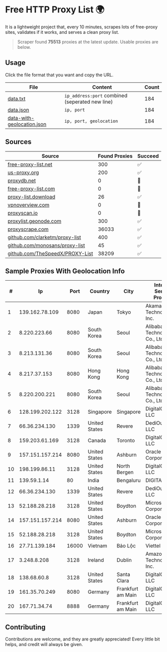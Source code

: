 
# Free HTTP Proxy List 🌍

It is a lightweight project that, every 10 minutes, scrapes lots of free-proxy sites, validates if it works, and serves a clean proxy list.


> Scraper found **75513** proxies at the latest update. Usable proxies are below.

## Usage

Click the file format that you want and copy the URL.


|File|Content|Count|
|----|-------|-----|
|[data.txt](https://raw.githubusercontent.com/themiralay/Proxy-List-World/master/data.txt)|`ip_address:port` combined (seperated new line)|184|
|[data.json](https://raw.githubusercontent.com/themiralay/Proxy-List-World/master/data.json)|`ip, port`|184|
|[data-with-geolocation.json](https://raw.githubusercontent.com/themiralay/Proxy-List-World/master/data-with-geolocation.json)|`ip, port, geolocation`|184|

## Sources

|Source|Found Proxies|Succeed|
|------|-------------|-------|
|[free-proxy-list.net](https://free-proxy-list.net)|300|✅|
|[us-proxy.org](https://www.us-proxy.org)|200|✅|
|[proxydb.net](http://proxydb.net)|0|🚫|
|[free-proxy-list.com](https://free-proxy-list.com/?page=&port=&type%5B%5D=http&type%5B%5D=https&up_time=0&search=Search)|0|🚫|
|[proxy-list.download](https://www.proxy-list.download/HTTP)|26|✅|
|[vpnoverview.com](https://vpnoverview.com/privacy/anonymous-browsing/free-proxy-servers)|0|🚫|
|[proxyscan.io](https://www.proxyscan.io)|0|🚫|
|[proxylist.geonode.com](https://proxylist.geonode.com/api/proxy-list?limit=300&page=1&sort_by=lastChecked&sort_type=desc&protocols=http,https)|300|✅|
|[proxyscrape.com](https://api.proxyscrape.com/v2/?request=displayproxies&protocol=http&timeout=10000&country=all&ssl=all&anonymity=all)|36033|✅|
|[github.com/clarketm/proxy-list](https://raw.githubusercontent.com/clarketm/proxy-list/master/proxy-list-raw.txt)|400|✅|
|[github.com/monosans/proxy-list](https://raw.githubusercontent.com/monosans/proxy-list/main/proxies/http.txt)|45|✅|
|[github.com/TheSpeedX/PROXY-List](https://raw.githubusercontent.com/TheSpeedX/PROXY-List/master/http.txt)|38209|✅|


## Sample Proxies With Geolocation Info

|#|Ip|Port|Country|City|Internet Service Provider|
|-|--|----|-------|----|-------------------------|
|1|139.162.78.109|8080|Japan|Tokyo|Akamai Technologies, Inc.|
|2|8.220.223.66|8080|South Korea|Seoul|Alibaba (US) Technology Co., Ltd.|
|3|8.213.131.36|8080|South Korea|Seoul|Alibaba (US) Technology Co., Ltd.|
|4|8.217.37.153|8080|Hong Kong|Hong Kong|Alibaba (US) Technology Co., Ltd.|
|5|8.220.200.221|8080|South Korea|Seoul|Alibaba (US) Technology Co., Ltd.|
|6|128.199.202.122|3128|Singapore|Singapore|DigitalOcean, LLC|
|7|66.36.234.130|1339|United States|Revere|DediOutlet, LLC|
|8|159.203.61.169|3128|Canada|Toronto|DigitalOcean, LLC|
|9|157.151.157.214|8080|United States|Ashburn|Oracle Corporation|
|10|198.199.86.11|3128|United States|North Bergen|DigitalOcean, LLC|
|11|139.59.1.14|80|India|Bengaluru|DIGITALOCEAN|
|12|66.36.234.130|1339|United States|Revere|DediOutlet, LLC|
|13|52.188.28.218|3128|United States|Boydton|Microsoft Corporation|
|14|157.151.157.214|8080|United States|Ashburn|Oracle Corporation|
|15|52.188.28.218|3128|United States|Boydton|Microsoft Corporation|
|16|27.71.139.184|16000|Vietnam|Bảo Lộc|Viettel Group|
|17|3.248.8.208|3128|Ireland|Dublin|Amazon Technologies Inc.|
|18|138.68.60.8|3128|United States|Santa Clara|DigitalOcean, LLC|
|19|161.35.70.249|8080|Germany|Frankfurt am Main|DigitalOcean, LLC|
|20|167.71.34.74|8888|Germany|Frankfurt am Main|DigitalOcean, LLC|



## Contributing

Contributions are welcome, and they are greatly appreciated! Every
little bit helps, and credit will always be given.

